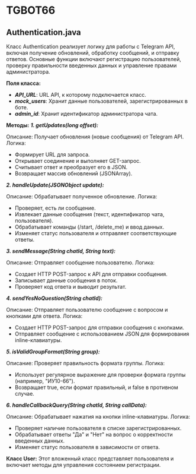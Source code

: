 # TGBOT66

## Authentication.java

Класс Authentication реализует логику для работы с Telegram API, включая получение обновлений, обработку сообщений, и отправку ответов. Основные функции включают регистрацию пользователей, проверку правильности введенных данных и управление правами администратора.

**Поля класса:**
* ***API_URL***: URL API, к которому подключается класс.
* ***mock_users***: Хранит данные пользователей, зарегистрированных в боте.
* ***admin_id***: Хранит идентификатор администратора чата.

**Методы:**
***1. getUpdates(long offset):***

Описание: Получает обновления (новые сообщения) от Telegram API.
Логика:
  - Формирует URL для запроса.
  - Открывает соединение и выполняет GET-запрос.
  - Считывает ответ и преобразует его в JSON.
  - Возвращает массив обновлений (JSONArray).

***2. handleUpdate(JSONObject update):***

Описание: Обрабатывает полученное обновление.
Логика:
  - Проверяет, есть ли сообщение.
  - Извлекает данные сообщения (текст, идентификатор чата, пользователя).
  - Обрабатывает команды (/start, /delete_me) и ввод данных.
  - Изменяет статус пользователя и отправляет соответствующие ответы.

***3. sendMessage(String chatId, String text):***

Описание: Отправляет сообщение пользователю.
Логика:
  - Создает HTTP POST-запрос к API для отправки сообщения.
  - Записывает данные сообщения в поток.
  - Проверяет код ответа и выводит результат.

***4. sendYesNoQuestion(String chatId):***

Описание: Отправляет пользователю сообщение с вопросом и кнопками для ответа.
Логика:
  - Создает HTTP POST-запрос для отправки сообщения с кнопками.
  - Отправляет сообщение с использованием JSON для формирования inline-клавиатуры.

***5. isValidGroupFormat(String group):***

Описание: Проверяет правильность формата группы.
Логика:
  - Использует регулярное выражение для проверки формата группы (например, "ИУ10-66").
  - Возвращает true, если формат правильный, и false в противном случае.

***6. handleCallbackQuery(String chatId, String callData):***

Описание: Обрабатывает нажатия на кнопки inline-клавиатуры.
Логика:
  - Проверяет наличие пользователя в списке зарегистрированных.
  - Обрабатывает ответы "Да" и "Нет" на вопрос о корректности введенных данных.
  - Изменяет статус пользователя в зависимости от ответа.

**Класс User:** Этот вложенный класс представляет пользователя и включает методы для управления состоянием регистрации.

